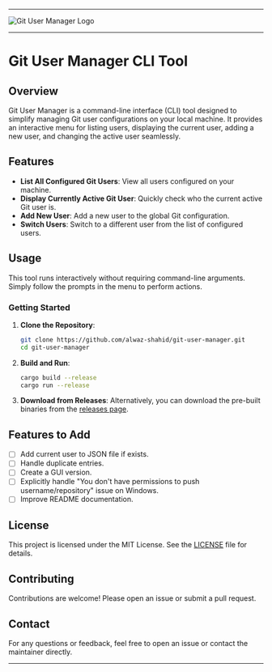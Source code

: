
---

![Git User Manager Logo](https://github.com/user-attachments/assets/a4609709-3db5-42a6-976b-bdea333fd502)

<hr/>

# Git User Manager CLI Tool

## Overview

Git User Manager is a command-line interface (CLI) tool designed to simplify managing Git user configurations on your local machine. It provides an interactive menu for listing users, displaying the current user, adding a new user, and changing the active user seamlessly.

## Features

- **List All Configured Git Users**: View all users configured on your machine.
- **Display Currently Active Git User**: Quickly check who the current active Git user is.
- **Add New User**: Add a new user to the global Git configuration.
- **Switch Users**: Switch to a different user from the list of configured users.

## Usage

This tool runs interactively without requiring command-line arguments. Simply follow the prompts in the menu to perform actions.

### Getting Started

1. **Clone the Repository**:
   ```bash
   git clone https://github.com/alwaz-shahid/git-user-manager.git
   cd git-user-manager
   ```

2. **Build and Run**:
   ```bash
   cargo build --release
   cargo run --release
   ```

3. **Download from Releases**:
   Alternatively, you can download the pre-built binaries from the [releases page](https://github.com/alwaz-shahid/git-user-manager/releases).

## Features to Add

- [ ] Add current user to JSON file if exists.
- [ ] Handle duplicate entries.
- [ ] Create a GUI version.
- [ ] Explicitly handle "You don't have permissions to push username/repository" issue on Windows.
- [ ] Improve README documentation.

## License

This project is licensed under the MIT License. See the [LICENSE](LICENSE) file for details.

## Contributing

Contributions are welcome! Please open an issue or submit a pull request.

## Contact

For any questions or feedback, feel free to open an issue or contact the maintainer directly.

---
